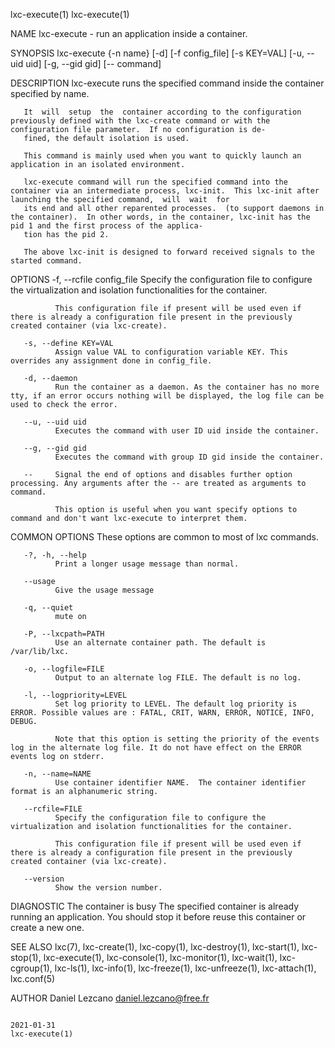 lxc-execute(1)                                                                                                                                                              lxc-execute(1)

NAME
       lxc-execute - run an application inside a container.

SYNOPSIS
       lxc-execute {-n name} [-d] [-f config_file] [-s KEY=VAL] [-u, --uid uid] [-g, --gid gid] [-- command]

DESCRIPTION
       lxc-execute runs the specified command inside the container specified by name.

       It  will  setup  the  container according to the configuration previously defined with the lxc-create command or with the configuration file parameter.  If no configuration is de‐
       fined, the default isolation is used.

       This command is mainly used when you want to quickly launch an application in an isolated environment.

       lxc-execute command will run the specified command into the container via an intermediate process, lxc-init.  This lxc-init after launching the specified command,  will  wait  for
       its end and all other reparented processes.  (to support daemons in the container).  In other words, in the container, lxc-init has the pid 1 and the first process of the applica‐
       tion has the pid 2.

       The above lxc-init is designed to forward received signals to the started command.

OPTIONS
       -f, --rcfile config_file
              Specify the configuration file to configure the virtualization and isolation functionalities for the container.

              This configuration file if present will be used even if there is already a configuration file present in the previously created container (via lxc-create).

       -s, --define KEY=VAL
              Assign value VAL to configuration variable KEY. This overrides any assignment done in config_file.

       -d, --daemon
              Run the container as a daemon. As the container has no more tty, if an error occurs nothing will be displayed, the log file can be used to check the error.

       --u, --uid uid
              Executes the command with user ID uid inside the container.

       --g, --gid gid
              Executes the command with group ID gid inside the container.

       --     Signal the end of options and disables further option processing. Any arguments after the -- are treated as arguments to command.

              This option is useful when you want specify options to command and don't want lxc-execute to interpret them.

COMMON OPTIONS
       These options are common to most of lxc commands.

       -?, -h, --help
              Print a longer usage message than normal.

       --usage
              Give the usage message

       -q, --quiet
              mute on

       -P, --lxcpath=PATH
              Use an alternate container path. The default is /var/lib/lxc.

       -o, --logfile=FILE
              Output to an alternate log FILE. The default is no log.

       -l, --logpriority=LEVEL
              Set log priority to LEVEL. The default log priority is ERROR. Possible values are : FATAL, CRIT, WARN, ERROR, NOTICE, INFO, DEBUG.

              Note that this option is setting the priority of the events log in the alternate log file. It do not have effect on the ERROR events log on stderr.

       -n, --name=NAME
              Use container identifier NAME.  The container identifier format is an alphanumeric string.

       --rcfile=FILE
              Specify the configuration file to configure the virtualization and isolation functionalities for the container.

              This configuration file if present will be used even if there is already a configuration file present in the previously created container (via lxc-create).

       --version
              Show the version number.

DIAGNOSTIC
       The container is busy
              The specified container is already running an application. You should stop it before reuse this container or create a new one.

SEE ALSO
       lxc(7), lxc-create(1), lxc-copy(1), lxc-destroy(1), lxc-start(1), lxc-stop(1), lxc-execute(1), lxc-console(1), lxc-monitor(1), lxc-wait(1), lxc-cgroup(1), lxc-ls(1),  lxc-info(1),
       lxc-freeze(1), lxc-unfreeze(1), lxc-attach(1), lxc.conf(5)

AUTHOR
       Daniel Lezcano <daniel.lezcano@free.fr>

                                                                                        2021-01-31                                                                          lxc-execute(1)
